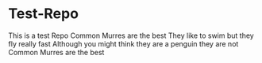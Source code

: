 # Test-Repo
This is a test Repo
Common Murres are the best
They like to swim but they fly really fast
Although you might think they are a penguin they are not
Common Murres are the best

